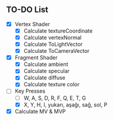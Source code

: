## TO-DO List

- [x]  Vertex Shader
    - [x]  Calculate textureCoordinate
    - [x]  Calculate vertexNormal
    - [x]  Calculate ToLightVector
    - [x]  Calculate ToCameraVector
- [x]  Fragment Shader
    - [x]  Calculate ambient
    - [x]  Calculate specular
    - [x]  Calculate diffuse
    - [x]  Calculate texture color
- [ ]  Key Presses
    - [ ]  W, A, S, D, R, F, Q, E, T, G
    - [x]  X, Y, H, I, yukarı, aşağı, sağ, sol, P
- [x]  Calculate MV & MVP